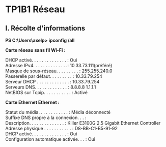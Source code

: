 # TP1B1 Réseau



## I. Récolte d'informations


**PS C:\Users\axelp> ipconfig /all**


**Carte réseau sans fil Wi-Fi :**

   
   DHCP activé. . . . . . . . . . . . . . : Oui\
   Adresse IPv4. . . . . . . . . . . . . .: 10.33.73.111(préféré)\
   Masque de sous-réseau. . . . . . . . . : 255.255.240.0\
   Passerelle par défaut. . . . . . . . . : 10.33.79.254\
   Serveur DHCP . . . . . . . . . . . . . : 10.33.79.254\
   Serveurs DNS. . .  . . . . . . . . . . : 8.8.8.8
                                       1.1.1.1\
   NetBIOS sur Tcpip. . . . . . . . . . . : Activé




 **Carte Ethernet Ethernet :**

   Statut du média. . . . . . . . . . . . : Média déconnecté\
   Suffixe DNS propre à la connexion. . . :\
   Description. . . . . . . . . . . . . . : Killer E3100G 2.5 Gigabit Ethernet Controller\
   Adresse physique . . . . . . . . . . . : D8-BB-C1-B5-91-92\
   DHCP activé. . . . . . . . . . . . . . : Oui\
   Configuration automatique activée. . . : Oui



